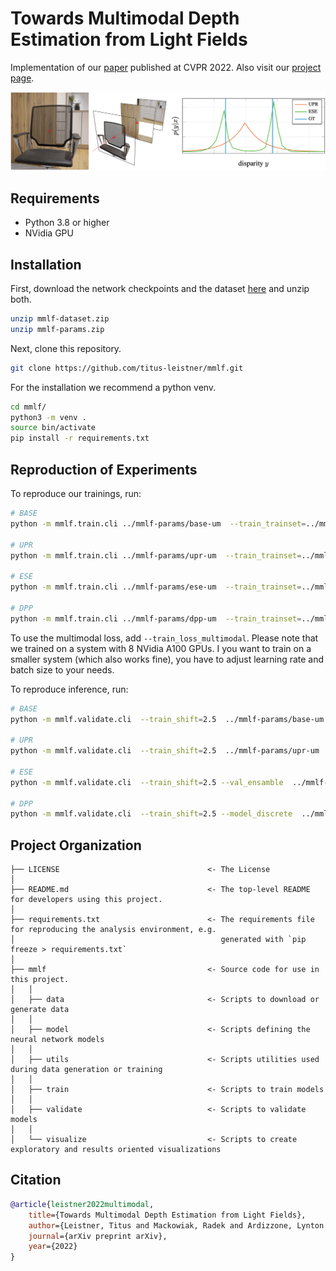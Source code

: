 # Towards Multimodal Depth Estimation from Light Fields
Implementation of our [paper](https://arxiv.org/pdf/2203.16542.pdf) published at CVPR 2022. Also visit our [project page](https://titus-leistner.de/towards-multimodal-depth-estimation-from-light-fields.html).

![teaser figure](imgs/teaser.png)

## Requirements
* Python 3.8 or higher
* NVidia GPU

## Installation
First, download the network checkpoints and the dataset [here](https://drive.google.com/drive/folders/1bxfFCbXlVR6LJB7LTbyLD5_0OfgXVALi?usp=sharing) and unzip both.
```sh
unzip mmlf-dataset.zip
unzip mmlf-params.zip
```
Next, clone this repository.
```sh
git clone https://github.com/titus-leistner/mmlf.git
```
For the installation we recommend a python venv.
```sh
cd mmlf/
python3 -m venv .
source bin/activate
pip install -r requirements.txt
```

## Reproduction of Experiments
To reproduce our trainings, run:
```sh
# BASE
python -m mmlf.train.cli ../mmlf-params/base-um  --train_trainset=../mmlf-dataset/train --train_shift=2.5 --train_valset=../mmlf-dataset/val --train_lr=1e-3 --train_bs=512 --train_ps=96  --train_warm_start

# UPR
python -m mmlf.train.cli ../mmlf-params/upr-um  --train_trainset=../mmlf-dataset/train --train_shift=2.5 --train_valset=../mmlf-dataset/val --train_lr=1e-3 --train_bs=512 --train_ps=96  --train_warm_start --model_uncert

# ESE
python -m mmlf.train.cli ../mmlf-params/ese-um  --train_trainset=../mmlf-dataset/train --train_shift=2.5 --train_valset=../mmlf-dataset/val --train_lr=1e-3 --train_bs=512 --train_ps=96  --train_warm_start --model_uncert --val_ensamble

# DPP
python -m mmlf.train.cli ../mmlf-params/dpp-um  --train_trainset=../mmlf-dataset/train --train_shift=2.5 --train_valset=../mmlf-dataset/val --train_lr=1e-3 --train_bs=512 --train_ps=96  --train_warm_start --model_discrete
```

To use the multimodal loss, add `--train_loss_multimodal`. Please note that we trained on a system with 8 NVidia A100 GPUs. I you want to train on a smaller system (which also works fine), you have to adjust learning rate and batch size to your needs.

To reproduce inference, run:
```sh
# BASE
python -m mmlf.validate.cli  --train_shift=2.5  ../mmlf-params/base-um ../mmlf-dataset/val

# UPR
python -m mmlf.validate.cli  --train_shift=2.5  ../mmlf-params/upr-um ../mmlf-dataset/val

# ESE
python -m mmlf.validate.cli  --train_shift=2.5 --val_ensamble  ../mmlf-params/ese-um ../mmlf-dataset/val

# DPP
python -m mmlf.validate.cli  --train_shift=2.5 --model_discrete  ../mmlf-params/dpp-um ../mmlf-dataset/val

```

## Project Organization

    ├── LICENSE                                 <- The License
    │
    ├── README.md                               <- The top-level README for developers using this project.
    │
    ├── requirements.txt                        <- The requirements file for reproducing the analysis environment, e.g.
    │                                              generated with `pip freeze > requirements.txt`
    │
    ├── mmlf                                    <- Source code for use in this project.
    │   │
    │   ├── data                                <- Scripts to download or generate data
    │   │
    │   ├── model                               <- Scripts defining the neural network models
    │   │
    │   ├── utils                               <- Scripts utilities used during data generation or training
    │   │
    │   ├── train                               <- Scripts to train models
    │   │
    │   ├── validate                            <- Scripts to validate models
    │   │
    │   └── visualize                           <- Scripts to create exploratory and results oriented visualizations

## Citation
```bibtex
@article{leistner2022multimodal,
    title={Towards Multimodal Depth Estimation from Light Fields},
    author={Leistner, Titus and Mackowiak, Radek and Ardizzone, Lynton and K{\"o}the, Ullrich and Rother, Carsten},
    journal={arXiv preprint arXiv},
    year={2022}
}
```
